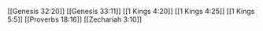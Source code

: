 [[Genesis 32:20]]
[[Genesis 33:11]]
[[1 Kings 4:20]]
[[1 Kings 4:25]]
[[1 Kings 5:5]]
[[Proverbs 18:16]]
[[Zechariah 3:10]]

